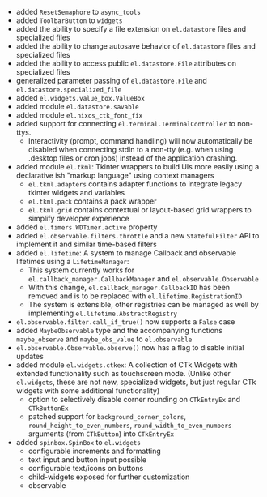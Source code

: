 - added ```ResetSemaphore``` to ```async_tools```
- added ```ToolbarButton``` to ```widgets```
- added the ability to specify a file extension on ```el.datastore``` files and specialized files
- added the ability to change autosave behavior of ```el.datastore``` files and specialized files
- added the ability to access public  ```el.datastore.File``` attributes on specialized files
- generalized parameter passing of ```el.datastore.File``` and ```el.datastore.specialized_file```
- added ```el.widgets.value_box.ValueBox```
- added module ```el.datastore.savable```
- added module `el.nixos_ctk_font_fix`
- added support for connecting `el.terminal.TerminalController` to non-ttys. 
  - Interactivity (prompt, command handling) will now automatically be disabled when connecting stdin to a non-tty (e.g. when using .desktop files or cron jobs) instead of the application crashing.
- added module `el.tkml`: Tkinter wrappers to build UIs more easily using a declarative ish "markup language" using context managers
  - `el.tkml.adapters` contains adapter functions to integrate legacy tkinter widgets and variables
  - `el.tkml.pack` contains a pack wrapper 
  - `el.tkml.grid` contains contextual or layout-based grid wrappers to simplify developer experience
- added `el.timers.WDTimer.active` property
- added `el.observable.filters.throttle` and a new `StatefulFilter` API to implement it and similar time-based filters
- added `el.lifetime`: A system to manage Callback and observable lifetimes using a `LifetimeManager`:
  - This system currently works for `el.callback_manager.CallbackManager` and `el.observable.Observable`
  - With this change, `el.callback_manager.CallbackID` has been removed and is to be replaced with `el.lifetime.RegistrationID`
  - The system is extensible, other registries can be managed as well by implementing `el.lifetime.AbstractRegistry`
- `el.observable.filter.call_if_true()` now supports a `False` case
- added `MaybeObservable` type and the accompanying functions `maybe_observe` and `maybe_obs_value` to `el.observable`
- `el.observable.Observable.observe()` now has a flag to disable initial updates
- added module `el.widgets.ctkex`: A collection of CTk Widgets with extended functionality such as touchscreen mode. (Unlike other `el.widgets`, these are not new, specialized widgets, but just regular CTk widgets with some additional functionality)
  - option to selectively disable corner rounding on `CTkEntryEx` and `CTkButtonEx`
  - patched support for `background_corner_colors`, `round_height_to_even_numbers`, `round_width_to_even_numbers` arguments (from `CTkButton`) into `CTkEntryEx` 
- added `spinbox.SpinBox` to `el.widgets`
  - configurable increments and formatting
  - text input and button input possible
  - configurable text/icons on buttons
  - child-widgets exposed for further customization
  - observable